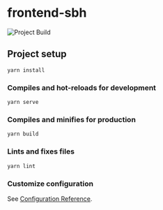 # frontend-sbh

<img src="https://ci.appveyor.com/api/projects/status/8f7a92y0wa6w6y2b?svg=true" alt="Project Build">

## Project setup
```
yarn install
```

### Compiles and hot-reloads for development
```
yarn serve
```

### Compiles and minifies for production
```
yarn build
```

### Lints and fixes files
```
yarn lint
```

### Customize configuration
See [Configuration Reference](https://cli.vuejs.org/config/).
